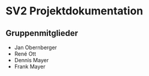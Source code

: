 # SV2 Projektdokumentation

## Gruppenmitglieder

- Jan Obernberger
- René Ott
- Dennis Mayer
- Frank Mayer
